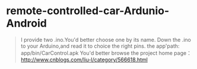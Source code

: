 remote-controlled-car-Ardunio-Android
=====================================

>I provide two .ino.You'd better choose one by its name.
>Down the .ino to your Arduino,and read it to choice the right pins.
>the app'path: app/bin/CarControl.apk
>You'd better browse the project home page：http://www.cnblogs.com/liu-l/category/566618.html
